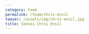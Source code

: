 ```yaml
---
category: team
permalink: /team/chris-ensil
teaser: /assets/img/chris-ensil.jpg
title: Sensei Chris Ensil
---
```

